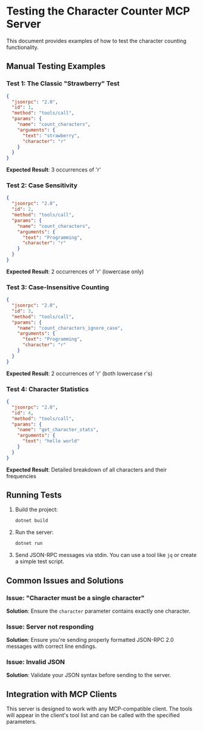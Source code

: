 # Testing the Character Counter MCP Server

This document provides examples of how to test the character counting functionality.

## Manual Testing Examples

### Test 1: The Classic "Strawberry" Test
```json
{
  "jsonrpc": "2.0",
  "id": 1,
  "method": "tools/call",
  "params": {
    "name": "count_characters",
    "arguments": {
      "text": "strawberry",
      "character": "r"
    }
  }
}
```
**Expected Result**: 3 occurrences of 'r'

### Test 2: Case Sensitivity
```json
{
  "jsonrpc": "2.0",
  "id": 2,
  "method": "tools/call",
  "params": {
    "name": "count_characters",
    "arguments": {
      "text": "Programming",
      "character": "r"
    }
  }
}
```
**Expected Result**: 2 occurrences of 'r' (lowercase only)

### Test 3: Case-Insensitive Counting
```json
{
  "jsonrpc": "2.0",
  "id": 3,
  "method": "tools/call",
  "params": {
    "name": "count_characters_ignore_case",
    "arguments": {
      "text": "Programming",
      "character": "r"
    }
  }
}
```
**Expected Result**: 2 occurrences of 'r' (both lowercase r's)

### Test 4: Character Statistics
```json
{
  "jsonrpc": "2.0",
  "id": 4,
  "method": "tools/call",
  "params": {
    "name": "get_character_stats",
    "arguments": {
      "text": "hello world"
    }
  }
}
```
**Expected Result**: Detailed breakdown of all characters and their frequencies

## Running Tests

1. Build the project:
   ```bash
   dotnet build
   ```

2. Run the server:
   ```bash
   dotnet run
   ```

3. Send JSON-RPC messages via stdin. You can use a tool like `jq` or create a simple test script.

## Common Issues and Solutions

### Issue: "Character must be a single character"
**Solution**: Ensure the `character` parameter contains exactly one character.

### Issue: Server not responding
**Solution**: Ensure you're sending properly formatted JSON-RPC 2.0 messages with correct line endings.

### Issue: Invalid JSON
**Solution**: Validate your JSON syntax before sending to the server.

## Integration with MCP Clients

This server is designed to work with any MCP-compatible client. The tools will appear in the client's tool list and can be called with the specified parameters.
